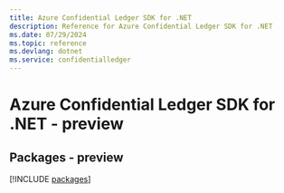 ```yaml
---
title: Azure Confidential Ledger SDK for .NET
description: Reference for Azure Confidential Ledger SDK for .NET
ms.date: 07/29/2024
ms.topic: reference
ms.devlang: dotnet
ms.service: confidentialledger
---
```

# Azure Confidential Ledger SDK for .NET - preview
## Packages - preview
[!INCLUDE [packages](confidential-ledger-index.md)]